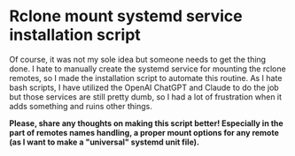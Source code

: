 # Rclone mount systemd service installation script
Of course, it was not my sole idea but someone needs to get the thing done. I hate to manually create the systemd service for mounting the rclone remotes, so I made the installation script to automate this routine. As I hate bash scripts, I have utilized the OpenAI ChatGPT and Claude to do the job but those services are still pretty dumb, so I had a lot of frustration when it adds something and ruins other things.

**Please, share any thoughts on making this script better! Especially in the part of remotes names handling, a proper mount options for any remote (as I want to make a "universal" systemd unit file).**
